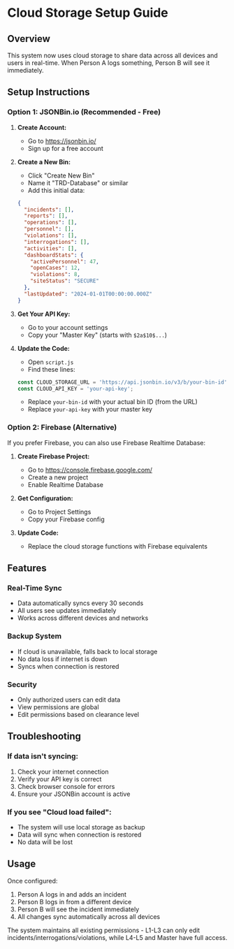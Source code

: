 # Cloud Storage Setup Guide

## Overview
This system now uses cloud storage to share data across all devices and users in real-time. When Person A logs something, Person B will see it immediately.

## Setup Instructions

### Option 1: JSONBin.io (Recommended - Free)

1. **Create Account:**
   - Go to https://jsonbin.io/
   - Sign up for a free account

2. **Create a New Bin:**
   - Click "Create New Bin"
   - Name it "TRD-Database" or similar
   - Add this initial data:
   ```json
   {
     "incidents": [],
     "reports": [],
     "operations": [],
     "personnel": [],
     "violations": [],
     "interrogations": [],
     "activities": [],
     "dashboardStats": {
       "activePersonnel": 47,
       "openCases": 12,
       "violations": 8,
       "siteStatus": "SECURE"
     },
     "lastUpdated": "2024-01-01T00:00:00.000Z"
   }
   ```

3. **Get Your API Key:**
   - Go to your account settings
   - Copy your "Master Key" (starts with `$2a$10$...`)

4. **Update the Code:**
   - Open `script.js`
   - Find these lines:
   ```javascript
   const CLOUD_STORAGE_URL = 'https://api.jsonbin.io/v3/b/your-bin-id';
   const CLOUD_API_KEY = 'your-api-key';
   ```
   - Replace `your-bin-id` with your actual bin ID (from the URL)
   - Replace `your-api-key` with your master key

### Option 2: Firebase (Alternative)

If you prefer Firebase, you can also use Firebase Realtime Database:

1. **Create Firebase Project:**
   - Go to https://console.firebase.google.com/
   - Create a new project
   - Enable Realtime Database

2. **Get Configuration:**
   - Go to Project Settings
   - Copy your Firebase config

3. **Update Code:**
   - Replace the cloud storage functions with Firebase equivalents

## Features

### Real-Time Sync
- Data automatically syncs every 30 seconds
- All users see updates immediately
- Works across different devices and networks

### Backup System
- If cloud is unavailable, falls back to local storage
- No data loss if internet is down
- Syncs when connection is restored

### Security
- Only authorized users can edit data
- View permissions are global
- Edit permissions based on clearance level

## Troubleshooting

### If data isn't syncing:
1. Check your internet connection
2. Verify your API key is correct
3. Check browser console for errors
4. Ensure your JSONBin account is active

### If you see "Cloud load failed":
- The system will use local storage as backup
- Data will sync when connection is restored
- No data will be lost

## Usage

Once configured:
1. Person A logs in and adds an incident
2. Person B logs in from a different device
3. Person B will see the incident immediately
4. All changes sync automatically across all devices

The system maintains all existing permissions - L1-L3 can only edit incidents/interrogations/violations, while L4-L5 and Master have full access. 
